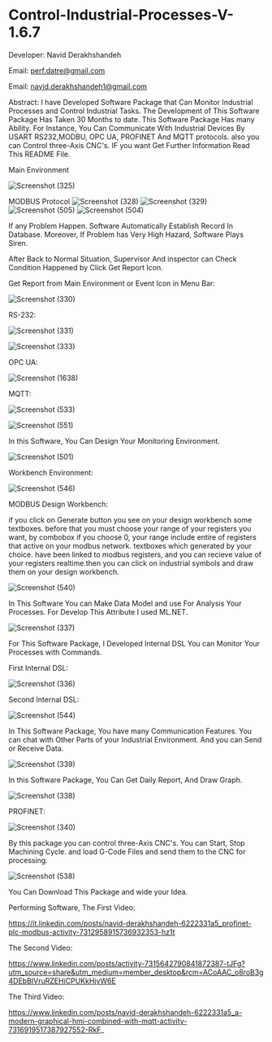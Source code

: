 # Control-Industrial-Processes-V-1.6.7
Developer: Navid Derakhshandeh

Email: perf.datre@gmail.com

Email: navid.derakhshandeh1@gmail.com

Abstract: I have Developed Software Package that Can Monitor Industrial Processes and Control Industrial Tasks. The Development of This Software Package Has Taken 30 Months to date. This Software Package Has many Ability. For Instance, You Can Communicate With Industrial Devices By USART RS232,MODBU, OPC UA, PROFINET And MQTT protocols. also you can Control three-Axis CNC's. IF you want Get Further Information Read This README File.

Main Environment

![Screenshot (325)](https://github.com/Navid-Derakhshandeh/Control-Industrial-Processes-V-1.0.08/assets/111235264/9f38c7df-a64c-4a1b-9f28-92b6b7c0bbe9)

MODBUS Protocol
![Screenshot (328)](https://github.com/Navid-Derakhshandeh/Control-Industrial-Processes-V-1.0.08/assets/111235264/12d5d2ce-edb3-44ac-a775-f8383e4c495a)
![Screenshot (329)](https://github.com/Navid-Derakhshandeh/Control-Industrial-Processes-V-1.0.08/assets/111235264/81e09fb4-3411-4c6a-9448-72c5285f3a64)
![Screenshot (505)](https://github.com/Navid-Derakhshandeh/Control-Industrial-Processes-V-1.0.08/assets/111235264/6b97a58c-9d1d-44c7-9fc0-6777b56e2967)
![Screenshot (504)](https://github.com/Navid-Derakhshandeh/Control-Industrial-Processes-V-1.0.08/assets/111235264/b2322953-33fe-4057-9826-bac25b5abca6)

If any Problem Happen. Software Automatically Establish Record In Database. Moreover, If Problem has Very High Hazard, Software Plays Siren.

After Back to Normal Situation, Supervisor And inspector can Check Condition Happened by Click Get Report Icon.

Get Report from Main Environment or Event Icon in Menu Bar:

![Screenshot (330)](https://github.com/Navid-Derakhshandeh/Control-Industrial-Processes-V-1.0.08/assets/111235264/9cb3f7a1-63e3-490a-8b6a-2ad63675969d)

RS-232:

![Screenshot (331)](https://github.com/Navid-Derakhshandeh/Control-Industrial-Processes-V-1.0.08/assets/111235264/53f7310e-91a6-47a0-885b-2c8a36de995f)

![Screenshot (333)](https://github.com/Navid-Derakhshandeh/Control-Industrial-Processes-V-1.0.08/assets/111235264/a9e7de8b-7e56-482c-bd3c-4e099a93dfc2)

OPC UA:

![Screenshot (1638)](https://github.com/Navid-Derakhshandeh/Control-Industrial-Processes-V-1.0.08/assets/111235264/dab3efdc-1880-49ee-a2c8-1b3f97b6bb4a)

MQTT:

![Screenshot (533)](https://github.com/user-attachments/assets/09bec0f4-ed55-441f-96fa-dda848a9bd77)

![Screenshot (551)](https://github.com/user-attachments/assets/38e218b4-b379-4330-b1d7-348ab2da1642)

In this Software, You Can Design Your Monitoring Environment.

![Screenshot (501)](https://github.com/Navid-Derakhshandeh/Control-Industrial-Processes-V-1.0.08/assets/111235264/4d2b06c1-19a6-4b7b-b98e-ea9baea0529c)

Workbench Environment:

![Screenshot (546)](https://github.com/user-attachments/assets/d47377c0-a6f9-470b-938f-77e75a54c8f9)

MODBUS Design Workbench:

if you click on Generate button you see on your design workbench some textboxes. before that you must choose your range of your registers you want, by combobox if you choose 0, your range include entire of registers that active on your modbus network. textboxes which generated by your choice. have been linked to modbus registers, and you can recieve value of your registers realtime.then you can click on industrial symbols and draw them on your design workbench.

![Screenshot (540)](https://github.com/user-attachments/assets/f334f2cb-0d2d-4426-b08f-23a9602e5801)

In This Software You can Make Data Model and use For Analysis Your Processes. For Develop This Attribute I used ML.NET.

![Screenshot (337)](https://github.com/Navid-Derakhshandeh/Control-Industrial-Processes-V-1.0.08/assets/111235264/9e1b23af-345d-4fcb-ad5c-3e23133c6755)

For This Software Package, I Developed Internal DSL You can Monitor Your Processes with Commands.

First Internal DSL:

![Screenshot (336)](https://github.com/Navid-Derakhshandeh/Control-Industrial-Processes-V-1.0.08/assets/111235264/ac0352a2-e6dc-465d-ac87-e0da992d8b22)

Second Internal DSL:

![Screenshot (544)](https://github.com/user-attachments/assets/ff14125f-1902-40c6-83ca-c264bcf2adbf)

In This Software Package, You have many Communication Features. You can chat with Other Parts of your Industrial Environment. And you can Send or Receive Data.

![Screenshot (339)](https://github.com/Navid-Derakhshandeh/Control-Industrial-Processes-V-1.0.08/assets/111235264/940f0bf2-9686-45b5-96b4-f868270b989f)

In this Software Package, You Can Get Daily Report, And Draw Graph.

![Screenshot (338)](https://github.com/Navid-Derakhshandeh/Control-Industrial-Processes-V-1.0.08/assets/111235264/4907280d-de28-4eac-9a46-442ccc377678)

PROFINET:

![Screenshot (340)](https://github.com/Navid-Derakhshandeh/Control-Industrial-Processes-V-1.0.08/assets/111235264/8958629d-d666-4b34-85af-634441387167)

By this package you can control three-Axis CNC's. You can Start, Stop Machining Cycle. and load G-Code Files and send them to the CNC for processing.

![Screenshot (538)](https://github.com/user-attachments/assets/774864dd-eb51-4eb2-80b9-63f8a3209487)

You Can Download This Package and wide your Idea.

Performing Software, The First Video:

https://it.linkedin.com/posts/navid-derakhshandeh-6222331a5_profinet-plc-modbus-activity-7312958915736932353-hz1t

The Second Video:

https://www.linkedin.com/posts/activity-7315642790841872387-tJFg?utm_source=share&utm_medium=member_desktop&rcm=ACoAAC_o8roB3g4DEbBIVruRZEHiCPUKkHjvW6E

The Third Video:

https://www.linkedin.com/posts/navid-derakhshandeh-6222331a5_a-modern-graphical-hmi-combined-with-mqtt-activity-7316919517387927552-RkF_

